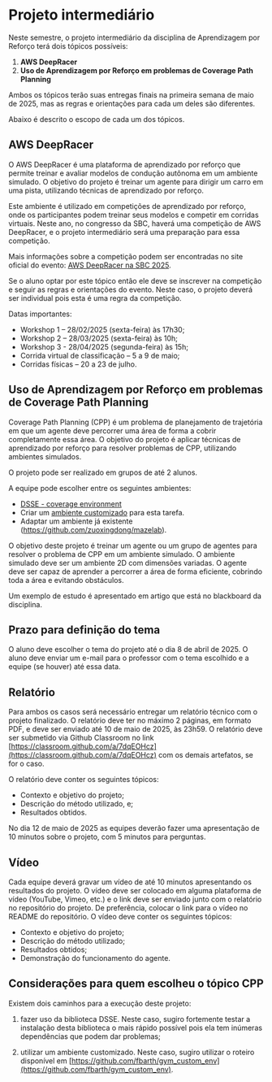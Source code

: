 # Projeto intermediário

Neste semestre, o projeto intermediário da disciplina de Aprendizagem por Reforço terá dois tópicos possíveis:

1. **AWS DeepRacer**
2. **Uso de Aprendizagem por Reforço em problemas de Coverage Path Planning**

Ambos os tópicos terão suas entregas finais na primeira semana de maio de 2025, mas as regras e orientações para cada um deles são diferentes.

Abaixo é descrito o escopo de cada um dos tópicos.

## AWS DeepRacer

O AWS DeepRacer é uma plataforma de aprendizado por reforço que permite treinar e avaliar modelos de condução autônoma em um ambiente simulado. O objetivo do projeto é treinar um agente para dirigir um carro em uma pista, utilizando técnicas de aprendizado por reforço.

Este ambiente é utilizado em competições de aprendizado por reforço, onde os participantes podem treinar seus modelos e competir em corridas virtuais. Neste ano, no congresso da SBC, haverá uma competição de AWS DeepRacer, e o projeto intermediário será uma preparação para essa competição.

Mais informações sobre a competição podem ser encontradas no site oficial do evento: [AWS DeepRacer na SBC 2025](https://csbc.sbc.org.br/2025/aws-deepracer). 

Se o aluno optar por este tópico então ele deve se inscrever na competição e seguir as regras e orientações do evento. Neste caso, o projeto deverá ser individual pois esta é uma regra da competição.

Datas importantes:

* Workshop 1 – 28/02/2025 (sexta-feira) às 17h30;
* Workshop 2 – 28/03/2025 (sexta-feira) às 10h;
* Workshop 3 - 28/04/2025 (segunda-feira) às 15h;
* Corrida virtual de classificação – 5 a 9 de maio;
* Corridas físicas – 20 a 23 de julho.

## Uso de Aprendizagem por Reforço em problemas de Coverage Path Planning

Coverage Path Planning (CPP) é um problema de planejamento de trajetória em que um agente deve percorrer uma área de forma a cobrir completamente essa área. O objetivo do projeto é aplicar técnicas de aprendizado por reforço para resolver problemas de CPP, utilizando ambientes simulados.

O projeto pode ser realizado em grupos de até 2 alunos.

A equipe pode escolher entre os seguintes ambientes:

* [DSSE - coverage environment](https://pfeinsper.github.io/drone-swarm-search/Documentation/docsCoverage.html#about)
* Criar um [ambiente customizado](https://gymnasium.farama.org/introduction/create_custom_env/) para esta tarefa.
* Adaptar um ambiente já existente (https://github.com/zuoxingdong/mazelab).

O objetivo deste projeto é treinar um agente ou um grupo de agentes para resolver o problema de CPP em um ambiente simulado. O ambiente simulado deve ser um ambiente 2D com dimensões variadas. O agente deve ser capaz de aprender a percorrer a área de forma eficiente, cobrindo toda a área e evitando obstáculos.

Um exemplo de estudo é apresentado em artigo que está no blackboard da disciplina. 

## Prazo para definição do tema

O aluno deve escolher o tema do projeto até o dia 8 de abril de 2025. O aluno deve enviar um e-mail para o professor com o tema escolhido e a equipe (se houver) até essa data.

## Relatório

Para ambos os casos será necessário entregar um relatório técnico com o projeto finalizado. O relatório deve ter no máximo 2 páginas, em formato PDF, e deve ser enviado até 10 de maio de 2025, às 23h59. O relatório deve ser submetido via Github Classroom no link [https://classroom.github.com/a/7dqEOHcz](https://classroom.github.com/a/7dqEOHcz) com os demais artefatos, se for o caso.

O relatório deve conter os seguintes tópicos:

* Contexto e objetivo do projeto;
* Descrição do método utilizado, e;
* Resultados obtidos.

No dia 12 de maio de 2025 as equipes deverão fazer uma apresentação de 10 minutos sobre o projeto, com 5 minutos para perguntas. 

## Vídeo

Cada equipe deverá gravar um vídeo de até 10 minutos apresentando os resultados do projeto. O vídeo deve ser colocado em alguma plataforma de vídeo (YouTube, Vimeo, etc.) e o link deve ser enviado junto com o relatório no repositório do projeto. De preferência, colocar o link para o vídeo no README do repositório. O vídeo deve conter os seguintes tópicos:

* Contexto e objetivo do projeto;
* Descrição do método utilizado;
* Resultados obtidos;
* Demonstração do funcionamento do agente.


## Considerações para quem escolheu o tópico CPP

Existem dois caminhos para a execução deste projeto: 

1. fazer uso da biblioteca DSSE. Neste caso, sugiro fortemente testar a instalação desta biblioteca o mais rápido possível pois ela tem inúmeras dependências que podem dar problemas; 

2. utilizar um ambiente customizado. Neste caso, sugiro utilizar o roteiro disponível em [https://github.com/fbarth/gym_custom_env](https://github.com/fbarth/gym_custom_env). 